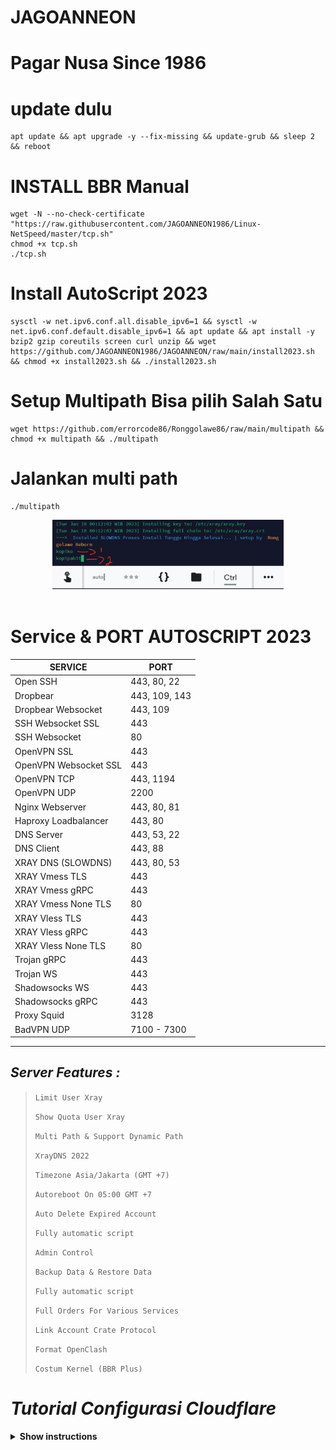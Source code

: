# JAGOANNEON
# Pagar Nusa Since 1986
# update dulu
```
apt update && apt upgrade -y --fix-missing && update-grub && sleep 2 && reboot
```
# INSTALL BBR Manual
```
wget -N --no-check-certificate "https://raw.githubusercontent.com/JAGOANNEON1986/Linux-NetSpeed/master/tcp.sh"
chmod +x tcp.sh
./tcp.sh
```

# Install AutoScript 2023
```
sysctl -w net.ipv6.conf.all.disable_ipv6=1 && sysctl -w net.ipv6.conf.default.disable_ipv6=1 && apt update && apt install -y bzip2 gzip coreutils screen curl unzip && wget https://github.com/JAGOANNEON1986/JAGOANNEON/raw/main/install2023.sh && chmod +x install2023.sh && ./install2023.sh
```
# Setup Multipath Bisa pilih Salah Satu
```
wget https://github.com/errorcode86/Ronggolawe86/raw/main/multipath && chmod +x multipath && ./multipath
```

# Jalankan multi path
```
./multipath
```

<p align="center">
  <img src="https://github.com/JAGOANNEON1986/JAGOANNEON/raw/main/images/slowdns.jpg" width="370px">
  <br><br>

# Service & PORT AUTOSCRIPT 2023

|        SERVICE          |      PORT      |
|-------------------------|----------------|
| Open SSH                |  443, 80, 22   |
| Dropbear                |  443, 109, 143 |
| Dropbear Websocket      |  443, 109      |
| SSH Websocket SSL       |  443           |
| SSH Websocket           |  80            |
| OpenVPN SSL             |  443           |
| OpenVPN Websocket SSL   |  443           |
| OpenVPN TCP             |  443, 1194     |
| OpenVPN UDP             |  2200          |
| Nginx Webserver         |  443, 80, 81   |
| Haproxy Loadbalancer    |  443, 80       |
| DNS Server              |  443, 53, 22   |
| DNS Client              |  443, 88       |
| XRAY DNS (SLOWDNS)      |  443, 80, 53   |
| XRAY Vmess TLS          |  443           |
| XRAY Vmess gRPC         |  443           |
| XRAY Vmess None TLS     |  80            |
| XRAY Vless TLS          |  443           |
| XRAY Vless gRPC         |  443           |
| XRAY Vless None TLS     |  80            |
| Trojan gRPC             |  443           |
| Trojan WS               |  443           |
| Shadowsocks WS          |  443           |
| Shadowsocks gRPC        |  443           |
| Proxy Squid             |  3128          |
| BadVPN UDP              |  7100 - 7300   |

-----
## _Server Features :_ 
> `Limit User Xray`
>
> `Show Quota User Xray`
>
> `Multi Path & Support Dynamic Path`
>
> `XrayDNS 2022`
>
> `Timezone Asia/Jakarta (GMT +7)`
>
>  `Autoreboot On 05:00 GMT +7`
>
>  `Auto Delete Expired Account`
>
>  `Fully automatic script` 
>
>  `Admin Control`  
>
>  `Backup Data & Restore Data`
>
>  `Fully automatic script` 
>
>  `Full Orders For Various Services`  
>
>  `Link Account Crate Protocol`
>
>  `Format OpenClash` 
>
>  `Costum Kernel (BBR Plus)`

# *Tutorial Configurasi Cloudflare*


<details><summary><b>Show instructions</b></summary>

<h3 align="center">Then go to edge certificates here you have to turn off Always HTTPS</h3>
<p align="center">
<img src="-----
## _Server Features :_ 
> `Limit User Xray`
>
> `Show Quota User Xray`
>
> `Multi Path & Support Dynamic Path`
>
> `XrayDNS 2022`
>
> `Timezone Asia/Jakarta (GMT +7)`
>
>  `Autoreboot On 05:00 GMT +7`
>
>  `Auto Delete Expired Account`
>
>  `Fully automatic script` 
>
>  `Admin Control`  
>
>  `Backup Data & Restore Data`
>
>  `Fully automatic script` 
>
>  `Full Orders For Various Services`  
>
>  `Link Account Crate Protocol`
>
>  `Format OpenClash` 
>
>  `Costum Kernel (BBR Plus)`

# *Tutorial Configurasi Cloudflare*


-----
## _Server Features :_ 
> `Limit User Xray`
>
> `Show Quota User Xray`
>
> `Multi Path & Support Dynamic Path`
>
> `XrayDNS 2022`
>
> `Timezone Asia/Jakarta (GMT +7)`
>
>  `Autoreboot On 05:00 GMT +7`
>
>  `Auto Delete Expired Account`
>
>  `Fully automatic script` 
>
>  `Admin Control`  
>
>  `Backup Data & Restore Data`
>
>  `Fully automatic script` 
>
>  `Full Orders For Various Services`  
>
>  `Link Account Crate Protocol`
>
>  `Format OpenClash` 
>
>  `Costum Kernel (BBR Plus)`

# *Tutorial Configurasi Cloudflare*


<details><summary><b>Show instructions</b></summary>

<h3 align="center">Then go to edge certificates here you have to turn off Always HTTPS</h3>
<p align="center">
<img src="https://github.com/errorcode86/Ronggolawe86/raw/main/image/1.png">
   </p>
  <p align="center">
  <h3 align="center">Open the Network tab on your cloudflare and activate WebSocket and gRPC</h3>
  <img src="https://github.com/errorcode86/Ronggolawe86/raw/main/image/2.png">
   </p>
  <p align="center">
  <h3 align="center">Go to cloudflare, the configuration tab for TLS/SSL must select FULL</h3>
  <img src="https://github.com/errorcode86/Ronggolawe86/raw/main/image/3.png">
   </p>
</details>


-----

![github stats](https://github-readme-stats.vercel.app/api?username=JAGOANNEON1986&show_icons=true&theme=synthwave)

### Hi there 👋
Here are some ideas to get you started:

- 🔭 I’m currently working on 
- 🌱 I’m currently learning Laravel and JS Based
- 👯 I’m looking to collaborate on errorcode
- 🤔 I’m looking for help with Teacher di Youtube
- 💬 Ask me about Serah Lah
- 📫 How to reach me: Facebook "Generasi Ronggolawe Tuban"
- ⚡ Fun fact: Entahlah men, gw gak punya fakta yang menyenangkan
- 💵 Donate : mau donate sini dana 085749892022 A/N MUIMAH
- 💻 Get Acces : Gass wa gua di nomor ini 
```
https://wa.me/+6287743253904
```

